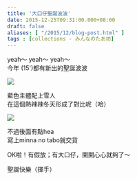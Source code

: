 ```yaml
---
title: '大口仔聖誕波波'
date: 2015-12-25T09:31:00.000+08:00
draft: false
aliases: [ "/2015/12/blog-post.html" ]
tags : [collections - みんなのたあ坊]
---
```


yeah～ yeah～ yeah～  
今年 (15')都有新出的聖誕波波

![](/images/minnanotabo151225.jpg)

藍色主體配上雪人  
在這個熱辣辣冬天形成了對比呢（哈）

![](/images/minnanotabo151225a.jpg)

不過後面有點hea  
寫上minna no tabo就交貨

  

OK啦！有假放；有大口仔，開開心心就夠了～

  

聖誕快樂（揮手）
